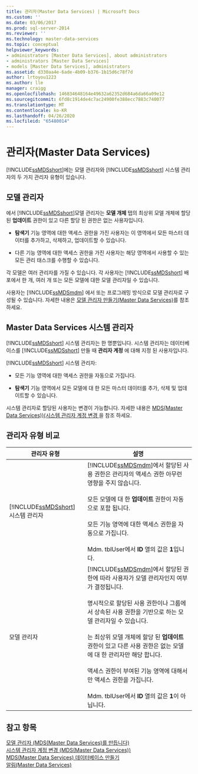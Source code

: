 ```yaml
---
title: 관리자(Master Data Services) | Microsoft Docs
ms.custom: ''
ms.date: 03/06/2017
ms.prod: sql-server-2014
ms.reviewer: ''
ms.technology: master-data-services
ms.topic: conceptual
helpviewer_keywords:
- administrators [Master Data Services], about administrators
- administrators [Master Data Services]
- models [Master Data Services], administrators
ms.assetid: d330aa4e-6ade-4b09-b376-1b15d6c78f7d
author: lrtoyou1223
ms.author: lle
manager: craigg
ms.openlocfilehash: 146834648164e49632a62352d684a6da66a09e12
ms.sourcegitcommit: 6fd8c1914de4c7ac24900fe388ecc7883c740077
ms.translationtype: MT
ms.contentlocale: ko-KR
ms.lasthandoff: 04/26/2020
ms.locfileid: "65480014"
---
```

# <a name="administrators-master-data-services"></a>관리자(Master Data Services)
  [!INCLUDE[ssMDSshort](../includes/ssmdsshort-md.md)]에는 모델 관리자와 [!INCLUDE[ssMDSshort](../includes/ssmdsshort-md.md)] 시스템 관리자의 두 가지 관리자 유형이 있습니다.  
  
## <a name="model-administrators"></a>모델 관리자  
 에서 [!INCLUDE[ssMDSshort](../includes/ssmdsshort-md.md)]모델 관리자는 **모델 개체** 탭의 최상위 모델 개체에 할당 된 **업데이트** 권한이 있고 다른 할당 된 권한은 없는 사용자입니다.  
  
-   **탐색기** 기능 영역에 대한 액세스 권한을 가진 사용자는 이 영역에서 모든 마스터 데이터를 추가하고, 삭제하고, 업데이트할 수 있습니다.  
  
-   다른 기능 영역에 대한 액세스 권한을 가진 사용자는 해당 영역에서 사용할 수 있는 모든 관리 태스크를 수행할 수 있습니다.  
  
 각 모델은 여러 관리자를 가질 수 있습니다. 각 사용자는 [!INCLUDE[ssMDSshort](../includes/ssmdsshort-md.md)] 배포에서 한 개, 여러 개 또는 모든 모델에 대한 모델 관리자일 수 있습니다.  
  
 사용자는 [!INCLUDE[ssMDSmdm](../includes/ssmdsmdm-md.md)] 에서 또는 프로그래밍 방식으로 모델 관리자로 구성될 수 있습니다. 자세한 내용은 [모델 관리자 만들기&#40;Master Data Services&#41;](create-a-model-administrator-master-data-services.md)를 참조하세요.  
  
## <a name="master-data-services-system-administrator"></a>Master Data Services 시스템 관리자  
 [!INCLUDE[ssMDSshort](../includes/ssmdsshort-md.md)] 시스템 관리자는 한 명뿐입니다. 시스템 관리자는 데이터베이스를 [!INCLUDE[ssMDSshort](../includes/ssmdsshort-md.md)] 만들 때 **관리자 계정** 에 대해 지정 된 사용자입니다.  
  
 [!INCLUDE[ssMDSshort](../includes/ssmdsshort-md.md)] 시스템 관리자:  
  
-   모든 기능 영역에 대한 액세스 권한을 자동으로 가집니다.  
  
-   **탐색기** 기능 영역에서 모든 모델에 대 한 모든 마스터 데이터를 추가, 삭제 및 업데이트할 수 있습니다.  
  
 시스템 관리자로 할당된 사용자는 변경이 가능합니다. 자세한 내용은 [MDS(Master Data Services)&#41;&#40;시스템 관리자 계정 변경 ](../../2014/master-data-services/change-the-system-administrator-account-master-data-services.md)을 참조 하세요.  
  
## <a name="comparing-administrator-types"></a>관리자 유형 비교  
  
|관리자 유형|설명|  
|------------------------|-----------------|  
|[!INCLUDE[ssMDSshort](../includes/ssmdsshort-md.md)] 시스템 관리자|[!INCLUDE[ssMDSmdm](../includes/ssmdsmdm-md.md)]에서 할당된 사용 권한은 관리자의 액세스 권한 아무런 영향을 주지 않습니다.<br /><br /> 모든 모델에 대 한 **업데이트** 권한이 자동으로 포함 됩니다.<br /><br /> 모든 기능 영역에 대한 액세스 권한을 자동으로 가집니다.<br /><br /> Mdm. tblUser에서 **ID** 열의 값은 **1**입니다.|  
|모델 관리자|[!INCLUDE[ssMDSmdm](../includes/ssmdsmdm-md.md)]에서 할당된 권한에 따라 사용자가 모델 관리자인지 여부가 결정됩니다.<br /><br /> 명시적으로 할당된 사용 권한이나 그룹에서 상속된 사용 권한을 기반으로 하는 모델 관리자일 수 있습니다.<br /><br /> 는 최상위 모델 개체에 할당 된 **업데이트** 권한이 있고 다른 사용 권한은 없는 모델에 대 한 관리자만 해당 합니다.<br /><br /> 액세스 권한이 부여된 기능 영역에 대해서만 액세스 권한을 가집니다.<br /><br /> Mdm. tblUser에서 **ID** 열의 값은 **1**이 아닙니다.|  
  
## <a name="see-also"></a>참고 항목  
 [모델 관리자 &#40;MDS(Master Data Services)를 만듭니다&#41;](create-a-model-administrator-master-data-services.md)   
 [시스템 관리자 계정 변경 &#40;MDS(Master Data Services)&#41;](../../2014/master-data-services/change-the-system-administrator-account-master-data-services.md)   
 [MDS(Master Data Services) 데이터베이스 만들기](install-windows/create-a-master-data-services-database.md)   
 [알림&#40;Master Data Services&#41;](../../2014/master-data-services/notifications-master-data-services.md)  
  
  
